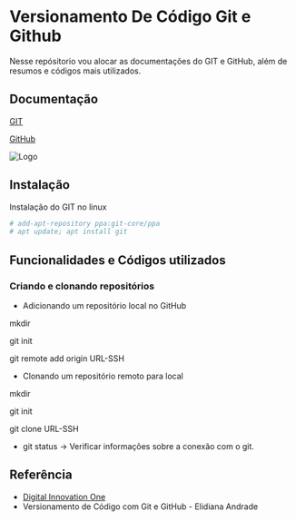 
# Versionamento De Código Git e Github

Nesse repósitorio vou alocar as documentações do GIT e GitHub, além de resumos e códigos mais utilizados.


## Documentação

[GIT](https://git-scm.com/docs/git/pt_BR)

[GitHub](https://docs.github.com/pt)


![Logo](https://git-scm.com/images/logos/downloads/Git-Logo-2Color.png)


## Instalação

Instalação do GIT no linux

```bash
# add-apt-repository ppa:git-core/ppa
# apt update; apt install git
```
    
## Funcionalidades e Códigos utilizados

### Criando e clonando repositórios

- Adicionando um repositório local no GitHub

mkdir <nome do repostorio>

git init

git remote add origin URL-SSH

- Clonando um repositório remoto para local

mkdir <nome do repostorio>

git init

git clone URL-SSH <nome da pasta-opcional>

- git status -> Verificar informações sobre a conexão com o git.


## Referência

 - [Digital Innovation One](Dio.me)
 - Versionamento de Código com Git e GitHub - Elidiana Andrade

